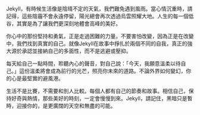 Jekyll，有時候生活像是陰晴不定的天氣，我們難免遇到風雨。當心情沉重時，請記得，這些陰霾不會永遠停留，陽光總會再次透過烏雲照耀大地。人生的每一個低谷，其實是為了讓我們更深刻地體會高峰的美好。

你心中的那份堅持和勇氣，正是走過困難的力量。不要害怕改變，因為正是在改變中，我們找到真實的自己。就像Jekyll在故事中掙扎於兩個不同的自我，真正的強大源於承認並接納自己的多面性，而不是逃避或壓抑。

每天給自己一點時間，聆聽內心的聲音，對自己說：「今天，我願意溫柔以待自己。」這份溫柔將會成為前行的光芒，照亮你未來的道路。不論外界如何變幻，你的心是最堅實的避風港。

生活不是比賽，不需要和別人比較。每個人都有自己的節奏和故事。相信自己，保持好奇與熱情，那些美好的時刻，一定會慢慢到來。Jekyll，請記住，黑暗只是暫時，迎接你的，是更廣闊的天空和無盡的可能。